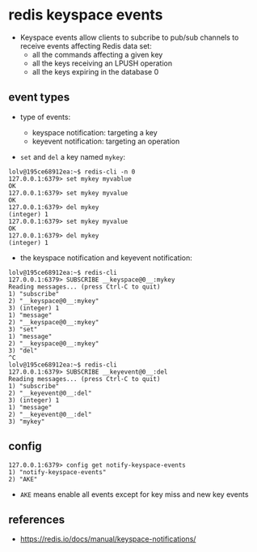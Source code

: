 # redis keyspace events
* Keyspace events allow clients to subcribe to pub/sub channels to receive events affecting Redis data set:
    * all the commands affecting a given key
    * all the keys receiving an LPUSH operation
    * all the keys expiring in the database 0

## event types
* type of events:
    * keyspace notification: targeting a key
    * keyevent notification: targeting an operation

* `set` and `del` a key named `mykey`:
```
lolv@195ce68912ea:~$ redis-cli -n 0
127.0.0.1:6379> set mykey myvablue
OK
127.0.0.1:6379> set mykey myvalue
OK
127.0.0.1:6379> del mykey
(integer) 1
127.0.0.1:6379> set mykey myvalue
OK
127.0.0.1:6379> del mykey
(integer) 1
```
* the keyspace notification and keyevent notification:
```
lolv@195ce68912ea:~$ redis-cli
127.0.0.1:6379> SUBSCRIBE __keyspace@0__:mykey
Reading messages... (press Ctrl-C to quit)
1) "subscribe"
2) "__keyspace@0__:mykey"
3) (integer) 1
1) "message"
2) "__keyspace@0__:mykey"
3) "set"
1) "message"
2) "__keyspace@0__:mykey"
3) "del"
^C
lolv@195ce68912ea:~$ redis-cli
127.0.0.1:6379> SUBSCRIBE __keyevent@0__:del
Reading messages... (press Ctrl-C to quit)
1) "subscribe"
2) "__keyevent@0__:del"
3) (integer) 1
1) "message"
2) "__keyevent@0__:del"
3) "mykey"
```

## config
```
127.0.0.1:6379> config get notify-keyspace-events
1) "notify-keyspace-events"
2) "AKE"
```
* `AKE` means enable all events except for key miss and new key events

## references
* https://redis.io/docs/manual/keyspace-notifications/
